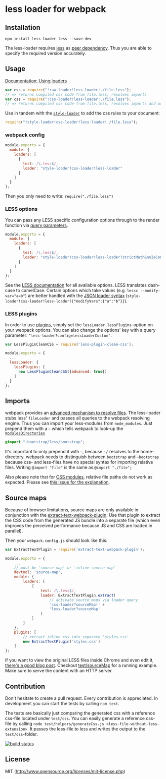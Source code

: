 # less loader for webpack

## Installation

`npm install less-loader less --save-dev`

The less-loader requires [less](https://github.com/less/less.js) as [peer dependency](https://docs.npmjs.com/files/package.json#peerdependencies). Thus you are able to specify the required version accurately.

## Usage

[Documentation: Using loaders](http://webpack.github.io/docs/using-loaders.html)

``` javascript
var css = require("!raw-loader!less-loader!./file.less");
// => returns compiled css code from file.less, resolves imports
var css = require("!css-loader!less-loader!./file.less");
// => returns compiled css code from file.less, resolves imports and url(...)s
```

Use in tandem with the [`style-loader`](https://github.com/webpack/style-loader) to add the css rules to your document:

``` javascript
require("!style-loader!css-loader!less-loader!./file.less");
```

### webpack config

``` javascript
module.exports = {
  module: {
    loaders: [
      {
        test: /\.less$/,
        loader: "style-loader!css-loader!less-loader"
      }
    ]
  }
};
```

Then you only need to write: `require("./file.less")`

### LESS options

You can pass any LESS specific configuration options through to the render function via [query parameters](http://webpack.github.io/docs/using-loaders.html#query-parameters).

``` javascript
module.exports = {
  module: {
    loaders: [
      {
        test: /\.less$/,
        loader: "style-loader!css-loader!less-loader?strictMath&noIeCompat"
      }
    ]
  }
};
```

See the [LESS documentation](http://lesscss.org/usage/#command-line-usage-options) for all available options. LESS translates dash-case to camelCase. Certain options which take values (e.g. `lessc --modify-var="a=b"`) are better handled with the [JSON loader syntax](http://webpack.github.io/docs/using-loaders.html#query-parameters) (`style-loader!css-loader!less-loader?{"modifyVars":{"a":"b"}}`).  

### LESS plugins

In order to use [plugins](http://lesscss.org/usage/#plugins), simply set
the `lessLoader.lessPlugins`-option on your webpack options. You can also change the options' key with a query parameter: `"less-loader?config=lessLoaderCustom"`.

``` javascript
var LessPluginCleanCSS = require('less-plugin-clean-css');

module.exports = {
  ...
  lessLoader: {
    lessPlugins: [
      new LessPluginCleanCSS({advanced: true})
    ]
  }
};
```

## Imports

webpack provides an [advanced mechanism to resolve files](http://webpack.github.io/docs/resolving.html). The less-loader stubs less' `fileLoader` and passes all queries to the webpack resolving engine. Thus you can import your less-modules from `node_modules`. Just prepend them with a `~` which tells webpack to look-up the [`modulesDirectories`](http://webpack.github.io/docs/configuration.html#resolve-modulesdirectories)

```css
@import "~bootstrap/less/bootstrap";
```

It's important to only prepend it with `~`, because `~/` resolves to the home-directory. webpack needs to distinguish between `bootstrap` and `~bootstrap` because css- and less-files have no special syntax for importing relative files. Writing `@import "file"` is the same as `@import "./file";`

Also please note that for [CSS modules](https://github.com/css-modules/css-modules), relative file paths do not work as expected. Please see [this issue for the explanation](https://github.com/webpack/less-loader/issues/109#issuecomment-253797335).

## Source maps

Because of browser limitations, source maps are only available in conjunction with the [extract-text-webpack-plugin](https://github.com/webpack/extract-text-webpack-plugin). Use that plugin to extract the CSS code from the generated JS bundle into a separate file (which even improves the perceived performance because JS and CSS are loaded in parallel).

Then your `webpack.config.js` should look like this:

```javascript
var ExtractTextPlugin = require('extract-text-webpack-plugin');

module.exports = {
    ...
    // must be 'source-map' or 'inline-source-map'
    devtool: 'source-map',
    module: {
        loaders: [
            {
                test: /\.less$/,
                loader: ExtractTextPlugin.extract(
                    // activate source maps via loader query
                    'css-loader?sourceMap!' +
                    'less-loader?sourceMap'
                )
            }
        ]
    },
    plugins: [
        // extract inline css into separate 'styles.css'
        new ExtractTextPlugin('styles.css')
    ]
};
```

If you want to view the original LESS files inside Chrome and even edit it,  [there's a good blog post](https://medium.com/@toolmantim/getting-started-with-css-sourcemaps-and-in-browser-sass-editing-b4daab987fb0). Checkout [test/sourceMap](https://github.com/webpack/less-loader/tree/master/test) for a running example. Make sure to serve the content with an HTTP server.

## Contribution

Don't hesitate to create a pull request. Every contribution is appreciated. In development you can start the tests by calling `npm test`.

The tests are basically just comparing the generated css with a reference css-file located under `test/css`. You can easily generate a reference css-file by calling `node test/helpers/generateCss.js <less-file-without-less-extension>`. It passes the less-file to less and writes the output to the `test/css`-folder.

[![build status](https://travis-ci.org/webpack/less-loader.svg)](https://travis-ci.org/webpack/less-loader)

## License

MIT (http://www.opensource.org/licenses/mit-license.php)
